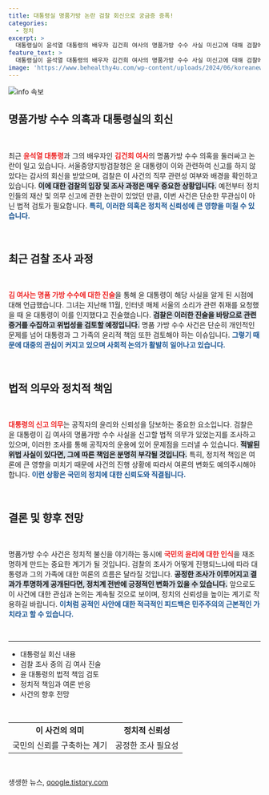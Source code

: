 ```yaml
---
title: 대통령실 명품가방 논란 검찰 회신으로 궁금증 증폭!
categories:
  - 정치
excerpt: >
  대통령실이 윤석열 대통령의 배우자 김건희 여사의 명품가방 수수 사실 미신고에 대해 검찰에 회신했습니다. 검찰은 윤 대통령의 신고 의무와 직무 관련성을 확인할 예정입니다. 과연 이 사건은 어떤 파장을 일으킬까요?
feature_text: >
  대통령실이 윤석열 대통령의 배우자 김건희 여사의 명품가방 수수 사실 미신고에 대해 검찰에 회신했습니다. 검찰은 윤 대통령의 신고 의무와 직무 관련성을 확인할 예정입니다. 과연 이 사건은 어떤 파장을 일으킬까요?
image: 'https://www.behealthy4u.com/wp-content/uploads/2024/06/koreanews.jpg'
---
```


<p><img src="https://www.behealthy4u.com/wp-content/uploads/2024/06/koreanews.jpg" alt="info 속보" /></p>

<h2 data-ke-size="size26">명품가방 수수 의혹과 대통령실의 회신</h2>

<p data-ke-size="size16">&nbsp;</p>

<p data-ke-size="size16">최근 <b><span style="color: #ee2323;">윤석열 대통령</span></b>과 그의 배우자인 <b><span style="color: #ee2323;">김건희 여사</span></b>의 명품가방 수수 의혹을 둘러싸고 논란이 일고 있습니다. 서울중앙지방검찰청은 윤 대통령이 이와 관련하여 신고를 하지 않았다는 감사의 회신을 받았으며, 검찰은 이 사건의 직무 관련성 여부와 배경을 확인하고 있습니다. <b><span style="background-color: #21538527;">이에 대한 검찰의 입장 및 조사 과정은 매우 중요한 상황입니다.</span></b> 예전부터 정치인들의 재산 및 의무 신고에 관한 논란이 있었던 만큼, 이번 사건은 단순한 무관심이 아닌 법적 검토가 필요합니다. <b><span style="color: #1a5490;">특히, 이러한 의혹은 정치적 신뢰성에 큰 영향을 미칠 수 있습니다.</span></b></p>

<p data-ke-size="size16">&nbsp;</p>

<h2 data-ke-size="size26">최근 검찰 조사 과정</h2>

<p data-ke-size="size16">&nbsp;</p>

<p data-ke-size="size16"><b><span style="color: #ee2323;">김 여사는 명품 가방 수수에 대한 진술</span></b>을 통해 윤 대통령이 해당 사실을 알게 된 시점에 대해 언급했습니다. 그녀는 지난해 11월, 인터넷 매체 서울의 소리가 관련 취재를 요청했을 때 윤 대통령이 이를 인지했다고 진술했습니다. <b><span style="background-color: #21538527;">검찰은 이러한 진술을 바탕으로 관련 증거를 수집하고 위법성을 검토할 예정입니다.</span></b> 명품 가방 수수 사건은 단순히 개인적인 문제를 넘어 대통령과 그 가족의 윤리적 책임 또한 검토해야 하는 이슈입니다. <b><span style="color: #1a5490;">그렇기 때문에 대중의 관심이 커지고 있으며 사회적 논의가 활발히 일어나고 있습니다.</span></b></p>

<p data-ke-size="size16">&nbsp;</p>

<h2 data-ke-size="size26">법적 의무와 정치적 책임</h2>

<p data-ke-size="size16">&nbsp;</p>

<p data-ke-size="size16"><b><span style="color: #ee2323;">대통령의 신고 의무</span></b>는 공직자의 윤리와 신뢰성을 담보하는 중요한 요소입니다. 검찰은 윤 대통령이 김 여사의 명품가방 수수 사실을 신고할 법적 의무가 있었는지를 조사하고 있으며, 이러한 조사를 통해 공직자의 운용에 있어 문제점을 드러낼 수 있습니다. <b><span style="background-color: #21538527;">적발된 위법 사실이 있다면, 그에 따른 책임은 분명히 부각될 것입니다.</span></b> 특히, 정치적 책임은 여론에 큰 영향을 미치기 때문에 사건의 진행 상황에 따라서 여론의 변화도 예의주시해야 합니다. <b><span style="color: #1a5490;">이런 상황은 국민의 정치에 대한 신뢰도와 직결됩니다.</span></b></p>

<p data-ke-size="size16">&nbsp;</p>

<h2 data-ke-size="size26">결론 및 향후 전망</h2>

<p data-ke-size="size16">&nbsp;</p>

<p data-ke-size="size16">명품가방 수수 사건은 정치적 불신을 야기하는 동시에 <b><span style="color: #ee2323;">국민의 윤리에 대한 인식</span></b>을 재조명하게 만드는 중요한 계기가 될 것입니다. 검찰의 조사가 어떻게 진행되느냐에 따라 대통령과 그의 가족에 대한 여론의 흐름은 달라질 것입니다. <b><span style="background-color: #21538527;">공정한 조사가 이루어지고 결과가 투명하게 공개된다면, 정치계 전반에 긍정적인 변화가 있을 수 있습니다.</span></b> 앞으로도 이 사건에 대한 관심과 논의는 계속될 것으로 보이며, 정치의 신뢰성을 높이는 계기로 작용하길 바랍니다. <b><span style="color: #1a5490;">이처럼 공적인 사안에 대한 적극적인 피드백은 민주주의의 근본적인 가치라고 할 수 있습니다.</span></b></p>

<p data-ke-size="size16">&nbsp;</p>

<hr />

<ul>
  <li>대통령실 회신 내용</li>
  <li>검찰 조사 중의 김 여사 진술</li>
  <li>윤 대통령의 법적 책임 검토</li>
  <li>정치적 책임과 여론 반응</li>
  <li>사건의 향후 전망</li>
</ul>

<p data-ke-size="size16">&nbsp;</p>

<table style="width:100%">
  <tr>
    <td style="text-align: center; height: 17px;"><b>이 사건의 의미</b></td>
    <td style="text-align: center; height: 17px;"><b>정치적 신뢰성</b></td>
  </tr>
  <tr>
    <td style="text-align: center; height: 17px;">국민의 신뢰를 구축하는 계기</td>
    <td style="text-align: center; height: 17px;">공정한 조사 필요성</td>
  </tr>
</table>

<p data-ke-size="size16">&nbsp;</p>
생생한 뉴스, <a href="https://qoogle.tistory.com" rel="dofollow">qoogle.tistory.com</a>


